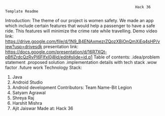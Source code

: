                                                                Hack 36 Template Readme
 Introduction:
 The theme of our project is women safety. We made an app which include certain features that would help a passenger to have a safe ride. This features will minimize the crime       rate while travelling.
 Demo video link:
 https://drive.google.com/file/d/1N9_B4ENAxmezrZQozXBiOnQmXiEq4sHP/view?usp=drivesdk
 presentation link:
  https://docs.google.com/presentation/d/16R7XQt-pBfIZrdcQzRvPI6FIfxl0j8ld/edit#slide=id.p1
 Table of contents:
  .idea/problem statement
  .proposed solution
  .implementation details with tech stack
  .wow factor
  .future work
 Technology Stack:
  1. Java
  2. Android Studio
  3. Android development
 Contributors:
  Team Name-Bit Legion
   1. Satyam Agrawal
   2. Shreya Raj
   3. Harshit Mishra
   4. Ajit Jaiswar
 Made at: Hack 36
 
 
